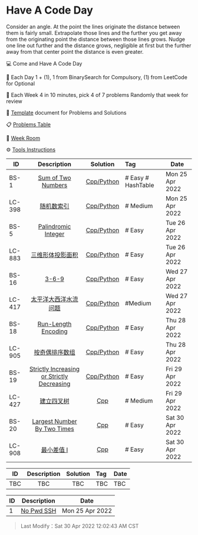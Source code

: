 # Have A Code Day
Consider an angle. At the point the lines originate the distance between them is fairly small. Extrapolate those lines and the further you get away from the originating point the distance between those lines grows. Nudge one line out further and the distance grows, negligible at first but the further away from that center point the distance is even greater.

💻 Come and Have A Code Day

📖 Each Day 1 + (1), 1 from BinarySearch for Compulsory, (1) from LeetCode for Optional

🎯 Each Week 4 in 10 minutes, pick 4 of 7 problems Randomly that week for review 

🔖 [Template](template.md) document for Problems and Solutions

📋 [Problems Table](#problem)

🧾 [Week Room](#weekroom)

⚙️ [Tools Instructions](#tools)

<span id="problem"></span>

| ID   |                         Description                          | Solution | Tag  | Date            |
| ---- | :----------------------------------------------------------: | :------: | :--- | --------------- |
| BS-1 | [Sum of Two Numbers](https://binarysearch.com/problems/Sum-of-Two-Numbers) | [Cpp/Python](./binarysearch/bs_1.md) | # Easy # HashTable | Mon 25 Apr 2022 |
| LC-398 | [随机数索引](https://leetcode-cn.com/problems/random-pick-index/) | [Cpp/Python](./leetcode/lc_398.md) | # Medium | Mon 25 Apr 2022 |
| BS-5 | [Palindromic Integer](https://binarysearch.com/problems/Palindromic-Integer) | [Cpp/Python](./binarysearch/bs_5.md) | # Easy | Tue 26 Apr 2022 |
| LC-883 | [三维形体投影面积](https://leetcode-cn.com/problems/projection-area-of-3d-shapes/) | [Cpp/Python](./leetcode/lc_883.md) | # Easy | Tue 26 Apr 2022 |
| BS-16 | [3-6-9](https://binarysearch.com/problems/3-6-9) | [Cpp/Python](./binarysearch/bs_16.md) | # Easy | Wed 27 Apr 2022 |
| LC-417 | [太平洋大西洋水流问题](https://leetcode-cn.com/problems/pacific-atlantic-water-flow/) | [Cpp/Python](./leetcode/lc_417.md) | #Medium | Wed 27 Apr 2022 |
| BS-18 | [Run-Length Encoding](https://binarysearch.com/problems/Run-Length-Encoding) | [Cpp/Python](./binarysearch/bs_18.md) | # Easy | Thu 28 Apr 2022 |
| LC-905 | [按奇偶排序数组](https://leetcode-cn.com/problems/sort-array-by-parity/) | [Cpp/Python](./leetcode/lc_905.md) | # Easy | Thu 28 Apr 2022 |
| BS-19 | [Strictly Increasing or Strictly Decreasing](https://binarysearch.com/problems/Strictly-Increasing-or-Strictly-Decreasing) | [Cpp/Python](./binarysearch/bs_19.md) | # Easy | Fri 29 Apr 2022 |
| LC-427 | [建立四叉树](https://leetcode-cn.com/problems/construct-quad-tree/) | [Cpp](./leetcode/lc_427.md) | # Medium | Fri 29 Apr 2022 |
| BS-20| [Largest Number By Two Times](https://binarysearch.com/problems/Largest-Number-By-Two-Times) | [Cpp](./binarysearch/bs_20.md) | # Easy | Sat 30 Apr 2022 |
| LC-908 | [最小差值 I](https://leetcode-cn.com/problems/smallest-range-i/) | [Cpp](./leetcode/lc_908.md) | # Easy | Sat 30 Apr 2022|


<span id="weekroom"></span>

| ID   |                         Description                          | Solution | Tag  | Date            |
| ---- | :----------------------------------------------------------: | :------: | :--- | --------------- |
| TBC | TBC | TBC          | TBC      | TBC |

<span id="tools"></span>


| ID | Description | Date |
| ---- | :-------------------: | ----------------|
| 1 | [No Pwd SSH](./tools/NoPwdSSH.md) | Mon 25 Apr 2022 |



> Last Modify：Sat 30 Apr 2022 12:02:43 AM CST


